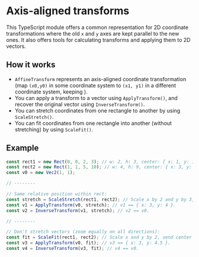 # Axis-aligned transforms

This TypeScript module offers a common representation for 2D coordinate transformations where the old `x` and `y` axes are kept parallel to the new ones. It also offers tools for calculating transforms and applying them to 2D vectors.

## How it works

* `AffineTransform` represents an axis-aligned coordinate transformation (map `(x0,y0)` in some coordinate system to `(x1, y1)` in a different coordinate system, keeping ).
* You can apply a transform to a vector using `ApplyTransform()`, and recover the original vector using `InverseTransform()`.
* You can stretch coordinates from one rectangle to another by using `ScaleStretch()`.
* You can fit coordinates from one rectangle into another (without stretching) by using `ScaleFit()`.

## Example

```typescript
const rect1 = new Rect(0, 0, 2, 3); // w: 2, h: 3, center: { x: 1, y: 1.5 }.
const rect2 = new Rect(1, 1, 5, 10); // w: 4, h: 9, center: { x: 3, y: 5.5 }.
const v0 = new Vec2(1, 1);

// --------

// Same relative position within rect:
const stretch = ScaleStretch(rect1, rect2); // Scale x by 2 and y by 3, send corners to corners and center to center.
const v1 = ApplyTransform(v0, stretch); // v1 == { x: 3, y: 4 }.
const v2 = InverseTransform(v1, stretch); // v2 == v0.

// --------

// Don't stretch vectors (zoom equally on all directions):
const fit = ScaleFit(rect1, rect2); // Scale x and y by 2, send center to center.
const v3 = ApplyTransform(v0, fit); // v3 == { x: 3, y: 4.5 }.
const v4 = InverseTransform(v3, fit); // v4 == v0.
```
